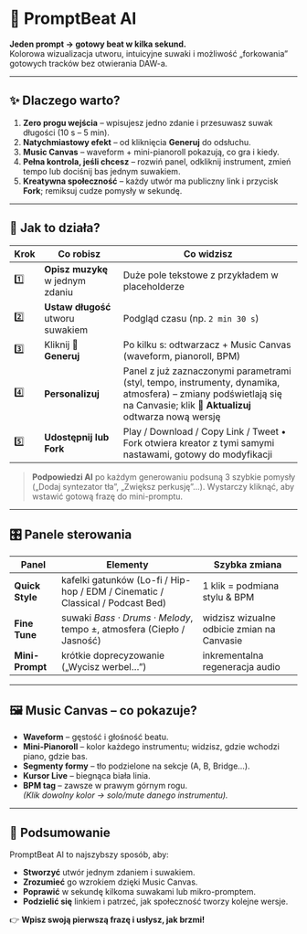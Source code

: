 # 🎹 PromptBeat AI  
**Jeden prompt → gotowy beat w kilka sekund.**  
Kolorowa wizualizacja utworu, intuicyjne suwaki i możliwość „forkowania” gotowych tracków bez otwierania DAW-a.

---

## ✨ Dlaczego warto?
1. **Zero progu wejścia** – wpisujesz jedno zdanie i przesuwasz suwak długości (10 s – 5 min).  
2. **Natychmiastowy efekt** – od kliknięcia **Generuj** do odsłuchu.  
3. **Music Canvas** – waveform + mini-pianoroll pokazują, co gra i kiedy.  
4. **Pełna kontrola, jeśli chcesz** – rozwiń panel, odkliknij instrument, zmień tempo lub dociśnij bas jednym suwakiem.  
5. **Kreatywna społeczność** – każdy utwór ma publiczny link i przycisk **Fork**; remiksuj cudze pomysły w sekundę.  

---

## 🚀 Jak to działa?  
| Krok | Co robisz | Co widzisz |  
|------|-----------|------------|  
| 1️⃣ | **Opisz muzykę** w jednym zdaniu | Duże pole tekstowe z przykładem w placeholderze |  
| 2️⃣ | **Ustaw długość** utworu suwakiem | Podgląd czasu (np. `2 min 30 s`) |  
| 3️⃣ | Kliknij **🎹 Generuj** | Po kilku s: odtwarzacz + Music Canvas (waveform, pianoroll, BPM) |  
| 4️⃣ | **Personalizuj** | Panel z już zaznaczonymi parametrami (styl, tempo, instrumenty, dynamika, atmosfera) – zmiany podświetlają się na Canvasie; klik **🔁 Aktualizuj** odtwarza nową wersję |  
| 5️⃣ | **Udostępnij lub Fork** | Play / Download / Copy Link / Tweet • Fork otwiera kreator z tymi samymi nastawami, gotowy do modyfikacji |  

> **Podpowiedzi AI** po każdym generowaniu podsuną 3 szybkie pomysły („Dodaj syntezator tła”, „Zwiększ perkusję”…). Wystarczy kliknąć, aby wstawić gotową frazę do mini-promptu.

---

## 🎛️ Panele sterowania

| Panel | Elementy | Szybka zmiana |  
|-------|----------|---------------|  
| **Quick Style** | kafelki gatunków (Lo-fi / Hip-hop / EDM / Cinematic / Classical / Podcast Bed) | 1 klik = podmiana stylu & BPM |  
| **Fine Tune** | suwaki *Bass · Drums · Melody*, tempo ±, atmosfera (Ciepło / Jasność) | widzisz wizualne odbicie zmian na Canvasie |  
| **Mini-Prompt** | krótkie doprecyzowanie („Wycisz werbel…”) | inkrementalna regeneracja audio |  

---

## 🖼️ Music Canvas – co pokazuje?  
* **Waveform** – gęstość i głośność beatu.  
* **Mini-Pianoroll** – kolor każdego instrumentu; widzisz, gdzie wchodzi piano, gdzie bas.  
* **Segmenty formy** – tło podzielone na sekcje (A, B, Bridge…).  
* **Kursor Live** – biegnąca biała linia.  
* **BPM tag** – zawsze w prawym górnym rogu.  
*(Klik dowolny kolor → solo/mute danego instrumentu).*

---

## 🏁 Podsumowanie
PromptBeat AI to najszybszy sposób, aby:  
* **Stworzyć** utwór jednym zdaniem i suwakiem.  
* **Zrozumieć** go wzrokiem dzięki Music Canvas.  
* **Poprawić** w sekundę kilkoma suwakami lub mikro-promptem.  
* **Podzielić się** linkiem i patrzeć, jak społeczność tworzy kolejne wersje.  

👉 **Wpisz swoją pierwszą frazę i usłysz, jak brzmi!**  
